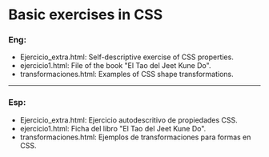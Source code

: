 # Basic exercises in CSS

### Eng:

- Ejercicio_extra.html: Self-descriptive exercise of CSS properties.
- ejercicio1.html: File of the book "El Tao del Jeet Kune Do".
- transformaciones.html: Examples of CSS shape transformations.
___
### Esp:

- Ejercicio_extra.html: Ejercicio autodescritivo de propiedades CSS.
- ejercicio1.html: Ficha del libro "El Tao del Jeet Kune Do".
- transformaciones.html: Ejemplos de transformaciones para formas en CSS.
